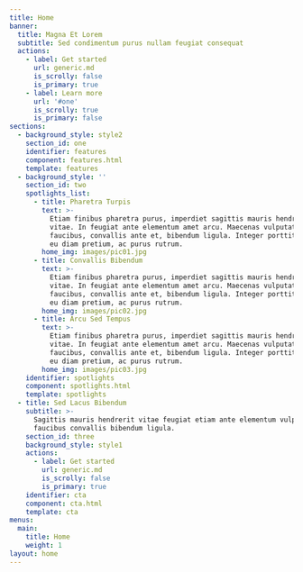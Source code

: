 ```yaml
---
title: Home
banner:
  title: Magna Et Lorem
  subtitle: Sed condimentum purus nullam feugiat consequat
  actions:
    - label: Get started
      url: generic.md
      is_scrolly: false
      is_primary: true
    - label: Learn more
      url: '#one'
      is_scrolly: true
      is_primary: false
sections:
  - background_style: style2
    section_id: one
    identifier: features
    component: features.html
    template: features
  - background_style: ''
    section_id: two
    spotlights_list:
      - title: Pharetra Turpis
        text: >-
          Etiam finibus pharetra purus, imperdiet sagittis mauris hendrerit
          vitae. In feugiat ante elementum amet arcu. Maecenas vulputate turpis
          faucibus, convallis ante et, bibendum ligula. Integer porttitor lacus
          eu diam pretium, ac purus rutrum.
        home_img: images/pic01.jpg
      - title: Convallis Bibendum
        text: >-
          Etiam finibus pharetra purus, imperdiet sagittis mauris hendrerit
          vitae. In feugiat ante elementum amet arcu. Maecenas vulputate turpis
          faucibus, convallis ante et, bibendum ligula. Integer porttitor lacus
          eu diam pretium, ac purus rutrum.
        home_img: images/pic02.jpg
      - title: Arcu Sed Tempus
        text: >-
          Etiam finibus pharetra purus, imperdiet sagittis mauris hendrerit
          vitae. In feugiat ante elementum amet arcu. Maecenas vulputate turpis
          faucibus, convallis ante et, bibendum ligula. Integer porttitor lacus
          eu diam pretium, ac purus rutrum.
        home_img: images/pic03.jpg
    identifier: spotlights
    component: spotlights.html
    template: spotlights
  - title: Sed Lacus Bibendum
    subtitle: >-
      Sagittis mauris hendrerit vitae feugiat etiam ante elementum vulputate
      faucibus convallis bibendum ligula.
    section_id: three
    background_style: style1
    actions:
      - label: Get started
        url: generic.md
        is_scrolly: false
        is_primary: true
    identifier: cta
    component: cta.html
    template: cta
menus:
  main:
    title: Home
    weight: 1
layout: home
---
```

